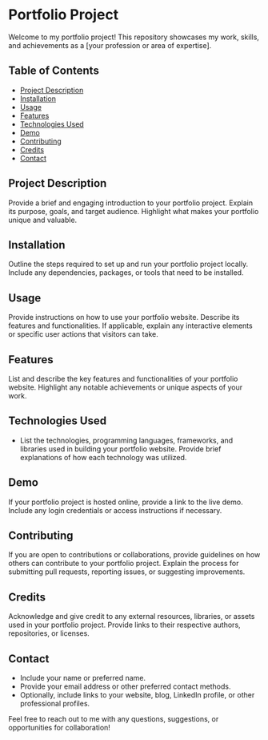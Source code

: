 # Portfolio Project

Welcome to my portfolio project! This repository showcases my work, skills, and achievements as a [your profession or area of expertise].

## Table of Contents

- [Project Description](#project-description)
- [Installation](#installation)
- [Usage](#usage)
- [Features](#features)
- [Technologies Used](#technologies-used)
- [Demo](#demo)
- [Contributing](#contributing)
- [Credits](#credits)
- [Contact](#contact)

## Project Description

Provide a brief and engaging introduction to your portfolio project. Explain its purpose, goals, and target audience. Highlight what makes your portfolio unique and valuable.

## Installation

Outline the steps required to set up and run your portfolio project locally. Include any dependencies, packages, or tools that need to be installed.

## Usage

Provide instructions on how to use your portfolio website. Describe its features and functionalities. If applicable, explain any interactive elements or specific user actions that visitors can take.

## Features

List and describe the key features and functionalities of your portfolio website. Highlight any notable achievements or unique aspects of your work.

## Technologies Used

- List the technologies, programming languages, frameworks, and libraries used in building your portfolio website. Provide brief explanations of how each technology was utilized.

## Demo

If your portfolio project is hosted online, provide a link to the live demo. Include any login credentials or access instructions if necessary.

## Contributing

If you are open to contributions or collaborations, provide guidelines on how others can contribute to your portfolio project. Explain the process for submitting pull requests, reporting issues, or suggesting improvements.

## Credits

Acknowledge and give credit to any external resources, libraries, or assets used in your portfolio project. Provide links to their respective authors, repositories, or licenses.

## Contact

- Include your name or preferred name.
- Provide your email address or other preferred contact methods.
- Optionally, include links to your website, blog, LinkedIn profile, or other professional profiles.

Feel free to reach out to me with any questions, suggestions, or opportunities for collaboration!

